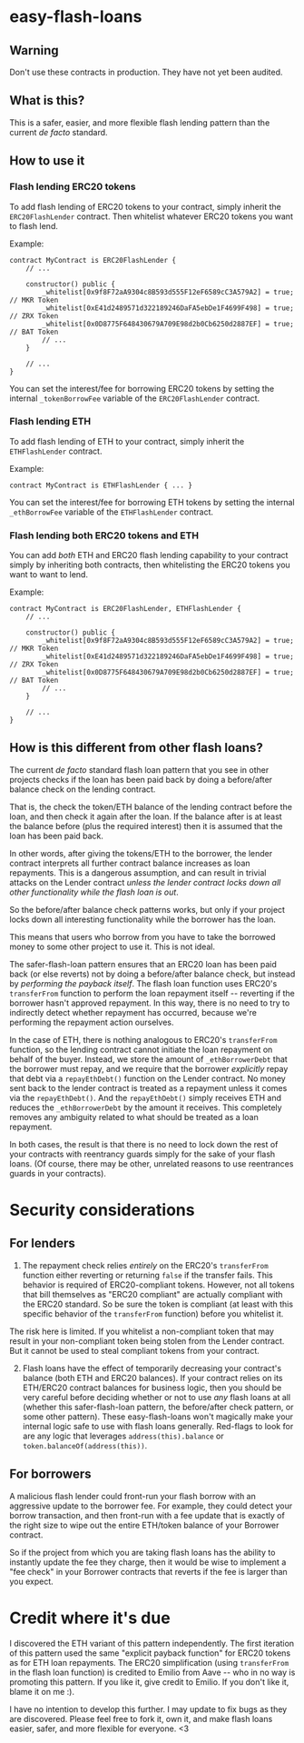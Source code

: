 # easy-flash-loans

## Warning

Don't use these contracts in production. They have not yet been audited.

## What is this?

This is a safer, easier, and more flexible flash lending pattern than the current _de facto_ standard.

## How to use it

### Flash lending ERC20 tokens

To add flash lending of ERC20 tokens to your contract, simply inherit the `ERC20FlashLender` contract. Then whitelist whatever ERC20 tokens you want to flash lend.

Example:

```
contract MyContract is ERC20FlashLender {
    // ...
    
    constructor() public {
        _whitelist[0x9f8F72aA9304c8B593d555F12eF6589cC3A579A2] = true; // MKR Token
        _whitelist[0xE41d2489571d322189246DaFA5ebDe1F4699F498] = true; // ZRX Token
        _whitelist[0x0D8775F648430679A709E98d2b0Cb6250d2887EF] = true; // BAT Token
        // ...
    }
    
    // ...
}
```

You can set the interest/fee for borrowing ERC20 tokens by setting the internal `_tokenBorrowFee` variable of the `ERC20FlashLender` contract.

### Flash lending ETH

To add flash lending of ETH to your contract, simply inherit the `ETHFlashLender` contract.

Example:

```
contract MyContract is ETHFlashLender { ... }
```


You can set the interest/fee for borrowing ETH tokens by setting the internal `_ethBorrowFee` variable of the `ETHFlashLender` contract.

### Flash lending both ERC20 tokens and ETH

You can add _both_ ETH and ERC20 flash lending capability to your contract simply by inheriting both contracts, then whitelisting the ERC20 tokens you want to want to lend.

Example:

```
contract MyContract is ERC20FlashLender, ETHFlashLender {
    // ...
    
    constructor() public {
        _whitelist[0x9f8F72aA9304c8B593d555F12eF6589cC3A579A2] = true; // MKR Token
        _whitelist[0xE41d2489571d322189246DaFA5ebDe1F4699F498] = true; // ZRX Token
        _whitelist[0x0D8775F648430679A709E98d2b0Cb6250d2887EF] = true; // BAT Token
        // ...
    }
    
    // ...
}
```


## How is this different from other flash loans?

The current _de facto_  standard flash loan pattern that you see in other projects checks if the loan has been paid back by doing a before/after balance check on the lending contract.

That is, the check the token/ETH balance of the lending contract before the loan, and then check it again after the loan. If the balance after is at least the balance before (plus the required interest) then it is assumed that the loan has been paid back.

In other words, after giving the tokens/ETH to the borrower, the lender contract interprets all further contract balance increases as loan repayments. This is a dangerous assumption, and can result in trivial attacks on the Lender contract _unless the lender contract locks down all other functionality while the flash loan is out_.

So the before/after balance check patterns works, but only if your project locks down all interesting functionality while the borrower has the loan.

This means that users who borrow from you have to take the borrowed money to some other project to use it. This is not ideal.

The safer-flash-loan pattern ensures that an ERC20 loan has been paid back (or else reverts) not by doing a before/after balance check, but instead by _performing the payback itself_. The flash loan function uses ERC20's `transferFrom` function to perform the loan repayment itself -- reverting if the borrower hasn't approved repayment. In this way, there is no need to try to indirectly detect whether repayment has occurred, because we're performing the repayment action ourselves.

In the case of ETH, there is nothing analogous to ERC20's `transferFrom` function, so the lending contract cannot initiate the loan repayment on behalf of the buyer. Instead, we store the amount of `_ethBorrowerDebt` that the borrower must repay, and we require that the borrower _explicitly_ repay that debt via a `repayEthDebt()` function on the Lender contract. No money sent back to the lender contract is treated as a repayment unless it comes via the `repayEthDebt()`. And the `repayEthDebt()` simply receives ETH and reduces the `_ethBorrowerDebt` by the amount it receives. This completely removes any ambiguity related to what should be treated as a loan repayment.

In both cases, the result is that there is no need to lock down the rest of your contracts with reentrancy guards simply for the sake of your flash loans. (Of course, there may be other, unrelated reasons to use reentrances guards in your contracts).

# Security considerations

## For lenders

1. The repayment check relies _entirely_ on the ERC20's `transferFrom` function either reverting or returning `false` if the transfer fails. This behavior is required of ERC20-compliant tokens. However, not all tokens that bill themselves as "ERC20 compliant" are actually compliant with the ERC20 standard. So be sure the token is compliant (at least with this specific behavior of the `transferFrom` function) before you whitelist it.

The risk here is limited. If you whitelist a non-compliant token that may result in your non-compliant token being stolen from the Lender contract. But it cannot be used to steal compliant tokens from your contract.

2.  Flash loans have the effect of temporarily decreasing your contract's balance (both ETH and ERC20 balances). If your contract relies on its ETH/ERC20 contract balances for business logic, then you should be very careful before deciding whether or not to use _any_ flash loans at all (whether this safer-flash-loan pattern, the before/after check pattern, or some other pattern). These easy-flash-loans won't magically make your internal logic safe to use with flash loans generally. Red-flags to look for are any logic that leverages `address(this).balance` or `token.balanceOf(address(this))`.

## For borrowers

A malicious flash lender could front-run your flash borrow with an aggressive update to the borrower fee. For example, they could detect your borrow transaction, and then front-run with a fee update that is exactly of the right size to wipe out the entire ETH/token balance of your Borrower contract.

So if the project from which you are taking flash loans has the ability to instantly update the fee they charge, then it would be wise to implement a "fee check" in your Borrower contracts that reverts if the fee is larger than you expect.

# Credit where it's due

I discovered the ETH variant of this pattern independently. The first iteration of this pattern used the same "explicit payback function" for ERC20 tokens as for ETH loan repayments. The ERC20 simplification (using `transferFrom` in the flash loan function) is credited to Emilio from Aave -- who in no way is promoting this pattern. If you like it, give credit to Emilio. If you don't like it, blame it on me :).

I have no intention to develop this further. I may update to fix bugs as they are discovered. Please feel free to fork it, own it, and make flash loans easier, safer, and more flexible for everyone. <3